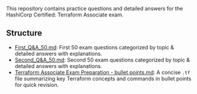 This repository contains practice questions and detailed answers for the HashiCorp Certified: Terraform Associate exam.

## Structure

- [First_Q&A_50.md](First_Q&A_50.md): First 50 exam questions categorized by topic & detailed answers with explanations.  
- [Second_Q&A_50.md](Second_Q&A_50.md): Second 50 exam questions categorized by topic & detailed answers with explanations.  
- [Terraform Associate Exam Preparation - bullet points.md](Terraform%20Associate%20Exam%20Preparation%20-%20bullet%20points.md): A concise `.tf` file summarizing key Terraform concepts and commands in bullet points for quick revision.
